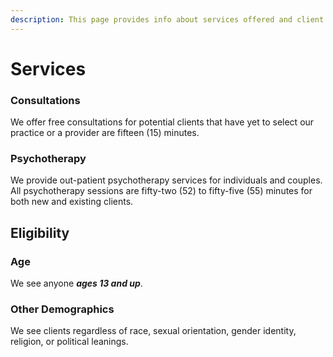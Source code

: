 ```yaml
---
description: This page provides info about services offered and client eligibility for Matters of the Mind Therapy, LLC.
---
```


# Services

### Consultations

We offer free consultations for potential clients that have yet to select our practice or a provider are fifteen (15) minutes.

### Psychotherapy

We provide out-patient psychotherapy services for individuals and couples. All psychotherapy sessions are fifty-two (52) to fifty-five (55) minutes for both new and existing clients.

## Eligibility

### Age

We see anyone _**ages 13 and up**_.

### Other Demographics

We see clients regardless of race, sexual orientation, gender identity, religion, or political leanings.
